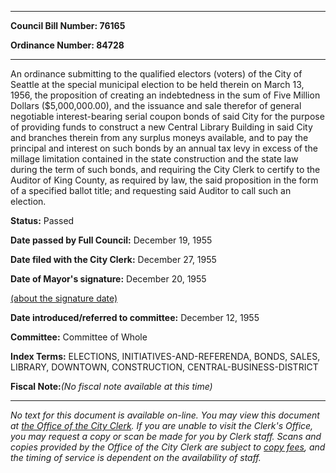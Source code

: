 

********

**Council Bill Number: 76165**
   
**Ordinance Number: 84728**
********

 An ordinance submitting to the qualified electors (voters) of the City of Seattle at the special municipal election to be held therein on March 13, 1956, the proposition of creating an indebtedness in the sum of Five Million Dollars ($5,000,000.00), and the issuance and sale therefor of general negotiable interest-bearing serial coupon bonds of said City for the purpose of providing funds to construct a new Central Library Building in said City and branches therein from any surplus moneys available, and to pay the principal and interest on such bonds by an annual tax levy in excess of the millage limitation contained in the state construction and the state law during the term of such bonds, and requiring the City Clerk to certify to the Auditor of King County, as required by law, the said proposition in the form of a specified ballot title; and requesting said Auditor to call such an election.

**Status:** Passed
   
**Date passed by Full Council:** December 19, 1955
   
**Date filed with the City Clerk:** December 27, 1955
   
**Date of Mayor's signature:** December 20, 1955
   
[(about the signature date)](/~public/approvaldate.htm)
   
   
   
**Date introduced/referred to committee:** December 12, 1955
   
**Committee:** Committee of Whole
   
   
**Index Terms:** ELECTIONS, INITIATIVES-AND-REFERENDA, BONDS, SALES, LIBRARY, DOWNTOWN, CONSTRUCTION, CENTRAL-BUSINESS-DISTRICT

**Fiscal Note:**_(No fiscal note available at this time)_
********

_No text for this document is available on-line. You may view this document at [the Office of the City Clerk](http://www.seattle.gov/leg/clerk/contactUs.htm). If you are unable to visit the Clerk's Office, you may request a copy or scan be made for you by Clerk staff. Scans and copies provided by the Office of the City Clerk are subject to [copy fees](http://clerk.seattle.gov/~public/clerkfees.htm), and the timing of service is dependent on the availability of staff._

